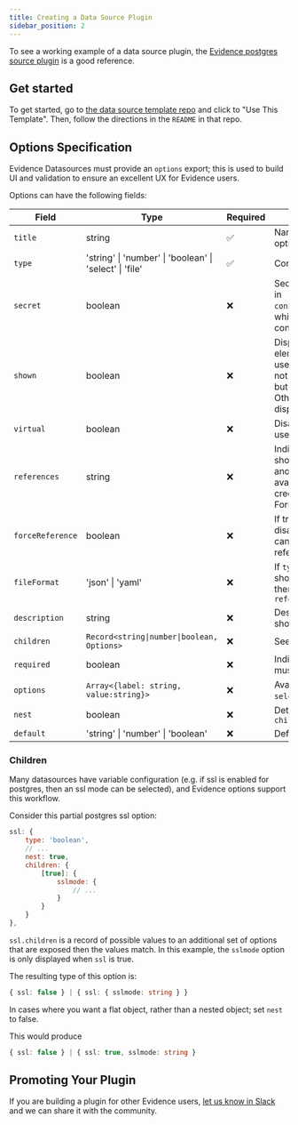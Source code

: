 ```yaml
---
title: Creating a Data Source Plugin
sidebar_position: 2
---
```


To see a working example of a data source plugin, the [Evidence postgres source plugin](https://github.com/evidence-dev/evidence/tree/main/packages/postgres) is a good
reference.

## Get started
To get started, go to [the data source template repo](https://github.com/evidence-dev/datasource-template) and click to "Use This Template". Then, follow the directions in the `README` in that repo.

## Options Specification

Evidence Datasources must provide an `options` export; this is used to
build UI and validation to ensure an excellent UX for Evidence users.

Options can have the following fields:

| Field            | Type                                                    | Required | Description                                                                                                                                                                                         |
|------------------|---------------------------------------------------------|----------|-----------------------------------------------------------------------------------------------------------------------------------------------------------------------------------------------------|
| `title`          | string                                                  | ✅        | Name or Title of the option                                                                                                                                                                         |
| `type`           | 'string' \| 'number' \| 'boolean' \| 'select' \| 'file' | ✅        | Control to show                                                                                                                                                                                     |
| `secret`         | boolean                                                 | ❌        | Secret values are placed in `connection.options.yaml`, which is not source controlled                                                                                                               |
| `shown`          | boolean                                                 | ❌        | Displays value in UI elements (e.g. for usernames, that should not be source controlled but are not "secret". Otherwise the field will display as ∙∙∙)                                                                                       |
| `virtual`        | boolean                                                 | ❌        | Disables saving a field, useful for credential files                                                                                                                                                |
| `references`     | string                                                  | ❌        | Indicates that the field should get its value from another field if it is available, useful for credential files. Formatted as a [json path](https://www.npmjs.com/package/@astronautlabs/jsonpath) |
| `forceReference` | boolean                                                 | ❌        | If true, the input is disabled and the value can only come from a reference                                                                                                                         |
| `fileFormat`     | 'json' \| 'yaml'                                        | ❌        | If `type` is `file`, set how it should be parsed. It will then be available to `references`                                                                                                         |
| `description`    | string                                                  | ❌        | Description of the option, shown as a hint in UI                                                                                                                                                    |
| `children`       | `Record<string\|number\|boolean, Options>`              | ❌        | See [children](#children)                                                                                                                                                                           |
| `required`       | boolean                                                 | ❌        | Indicates that the user must provide this option                                                                                                                                                    |
| `options`        | `Array<{label: string, value:string}>`                  | ❌        | Available options for `select` type                                                                                                                                                                 |
| `nest`           | boolean                                                 | ❌        | Determines behavior of `children`                                                                                                                                                                   |
| `default`        | 'string' \| 'number' \| 'boolean'                       | ❌        | Default Value                                                                                                                                                                                       |

### Children

Many datasources have variable configuration (e.g. if ssl is enabled for postgres, then an ssl mode can be selected), and Evidence
options support this workflow.

Consider this partial postgres ssl option:

```javascript
ssl: {
    type: 'boolean',
    // ...
    nest: true,
    children: {
        [true]: {
            sslmode: {
                // ...
            }
        }
    }
},
```

`ssl.children` is a record of possible values to an additional set of options that are exposed then the values match.
In this example, the `sslmode` option is only displayed when `ssl` is true.

The resulting type of this option is:
```typescript
{ ssl: false } | { ssl: { sslmode: string } }
```

In cases where you want a flat object, rather than a nested object; set `nest` to false.

This would produce

```typescript
{ ssl: false } | { ssl: true, sslmode: string }
```

## Promoting Your Plugin
If you are building a plugin for other Evidence users, [let us know in Slack](https://slack.evidence.dev) and we can share it with the community.
